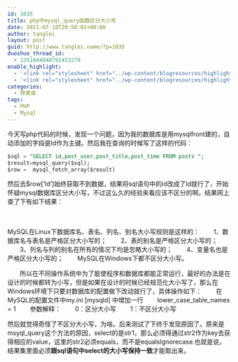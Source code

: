 ```yaml
---
id: 1035
title: php中mysql_query函数区分大小写
date: 2011-07-18T20:58:01+00:00
author: tanglei
layout: post
guid: http://www.tanglei.name/?p=1035
duoshuo_thread_id:
  - 1351844048792453279
enable_highlight:
  - '<link rel="stylesheet" href="../wp-content/blogresources/highlightconfig/highlight.default.min.css"><script src="../wp-content/blogresources/highlightconfig/jquery-2.1.4.min.js"></script><script src="../wp-content/blogresources/highlightconfig/enable_highlight.js"></script>'
  - '<link rel="stylesheet" href="../wp-content/blogresources/highlightconfig/highlight.default.min.css"><script src="../wp-content/blogresources/highlightconfig/jquery-2.1.4.min.js"></script><script src="../wp-content/blogresources/highlightconfig/enable_highlight.js"></script>'
categories:
  - 除臭虫
tags:
  - PHP
  - Mysql
---
```

今天写php代码的时候，发现一个问题，因为我的数据库是用mysqlfront建的，自动添加的字段是Id作为主键。然后我在查询的时候写了这样的代码：

```sql
$sql = "SELECT id,post_user,post_title,post_time FROM posts ";
$result=mysql_query($sql);
$row =  mysql_fetch_array($result)
```

然后去$row[&#8216;Id&#8217;]始终获取不到数据，结果将sql语句中的id改成了Id就行了，开始怀疑mysql数据库区分大小写，不过这么久的经验来看应该不区分的啊。结果网上查了下有如下结果：
  
　 

>
MySQL在Linux下数据库名、表名、列名、别名大小写规则是这样的：
　　1、数据库名与表名是严格区分大小写的；
　　2、表的别名是严格区分大小写的；
　　3、列名与列的别名在所有的情况下均是忽略大小写的；
　　4、变量名也是严格区分大小写的；
　　MySQL在Windows下都不区分大小写。

　　所以在不同操作系统中为了能使程序和数据库都能正常运行，最好的办法是在设计的时候都转为小写，但是如果在设计的时候已经规范化大小写了，那么在Windows环境下只要对数据库的配置做下改动就行了，具体操作如下：
　　在MySQL的配置文件中my.ini [mysqld] 中增加一行
　　lower_case_table_names = 1
　　参数解释：
　　0：区分大小写
　　1：不区分大小写

然后就觉得奇怪了不区分大小写，为啥。后来测试了下终于发现原因了。原来是msyql_query这个方法的原因，select的是str1，那么必须得通过str2作为key去获得相应的value，这里的str2必须equals，而不是equalsIgnorecase.也就是说，结果集里面必须**跟sql语句中select的大小写保持一致**才能取出来。
